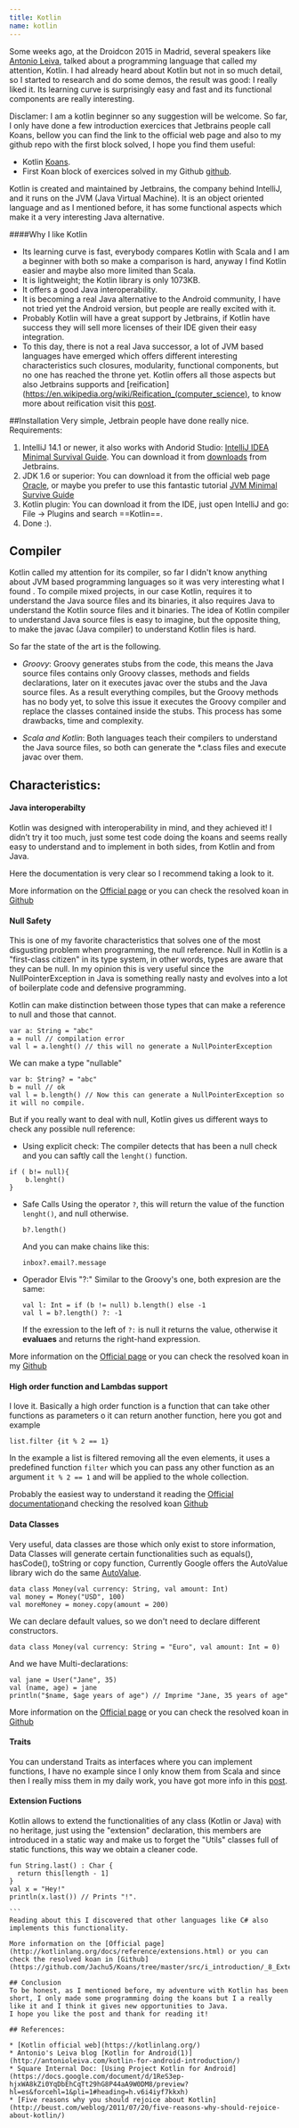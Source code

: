 ```yaml
---
title: Kotlin
name: kotlin
---
```

Some weeks ago, at the Droidcon 2015 in Madrid, several speakers like [Antonio Leiva](http://antonioleiva.com/), talked about a programming language that called my attention, Kotlin. I had already heard about Kotlin but not in so much detail, so I started to research and do some demos, the result was good: I really liked it. Its learning curve is surprisingly easy and fast and its functional components are really interesting.

Disclamer: I am a kotlin beginner so any suggestion will be welcome. So far, I only have done a few introduction exercices that Jetbrains people call Koans, bellow you can find the link to the official web page and also to my github repo with the first block solved, I hope you find them useful:

* Kotlin [Koans](http://kotlinlang.org/docs/tutorials/koans.html).
* First Koan block of exercices solved in my Github [github](https://github.com/Jachu5/Koans).

Kotlin is created and maintained by Jetbrains, the company behind IntelliJ, and it runs on the JVM (Java Virtual Machine). It is an object oriented language and as I mentioned before, it has some functional aspects which make it a very interesting Java alternative.


####Why I like Kotlin

- Its learning curve is fast, everybody compares Kotlin with Scala and I am a beginner with both so make a comparison is hard, anyway I find Kotlin easier and maybe also more limited than Scala.
- It is lightweight; the Kotlin library is only 1073KB.
- It offers a good Java interoperability.
- It is becoming a real Java alternative to the Android community, I have not tried yet the Android version, but people are really excited with it.
- Probably Kotlin will have a great support by Jetbrains, if Kotlin have success they will sell more licenses of their IDE given their easy integration.
- To this day, there is not a real Java successor, a lot of JVM based languages have emerged which offers different interesting characteristics such closures, modularity, functional components, but no one has reached the throne yet. Kotlin offers all those aspects but also Jetbrains supports and [reification](https://en.wikipedia.org/wiki/Reification_(computer_science), to know more about reification visit this [post](http://gafter.blogspot.com.es/2006/11/reified-generics-for-java.html).

##Installation
Very simple, Jetbrain people have done really nice.
Requirements:
1. IntelliJ 14.1 or newer, it also works with Andorid Studio:  [IntelliJ IDEA Minimal Survival Guide](http://hadihariri.com/2014/01/06/intellij-idea-minimal-survival-guide/).
	You can download it from [downloads](https://confluence.jetbrains.com/display/IDEADEV/IDEA+14.1+EAP) from Jetbrains.
2. JDK 1.6 or superior: You can download it from the official web page  [Oracle](http://www.oracle.com/technetwork/java/javase/downloads/index.html), or maybe you prefer to use this fantastic tutorial  [JVM Minimal Survive Guide](http://hadihariri.com/2013/12/29/jvm-minimal-survival-guide-for-the-dotnet-developer/)
3. Kotlin plugin: You can download it from the IDE, just open IntelliJ and go: File -> Plugins and search ==Kotlin==.
4. Done :).

## Compiler
Kotlin called my attention for its compiler, so far I didn't know anything about JVM based programming languages so it was very interesting what I found .
To compile mixed projects, in our case Kotlin, requires it to understand the Java source files and its binaries, it also requires Java to understand the Kotlin source files and it binaries. The idea of Kotlin compiler to understand Java source files is easy to imagine, but the opposite thing, to make the javac (Java compiler) to understand Kotlin files is hard.

So far the state of the art is the following.
- *Groovy*:
Groovy generates stubs from the code, this means the Java source files contains only Groovy classes, methods and fields declarations, later on it executes javac over the stubs and the Java source files. As a result everything compiles, but the Groovy methods has no body yet, to solve this issue it executes the Groovy compiler and replace the classes contained inside the stubs.
This process has some drawbacks, time and complexity.

- *Scala and Kotlin*:
Both languages teach their compilers to understand the Java source files, so both can generate the *.class files and execute javac over them.


## Characteristics:
#### Java interoperabilty
Kotlin was designed with interoperability in mind, and they achieved it! I didn’t try it too much, just some test code doing the koans and seems really easy to understand and to implement in both sides, from Kotlin and from Java.

Here the documentation is very clear so I recommend taking a look to it.

More information on the [Official page](http://kotlinlang.org/docs/reference/java-interop.html) or you can check the resolved koan in [Github](https://github.com/Jachu5/Koans/tree/master/src/i_introduction/_5_Nullable_Types)


#### Null Safety
This is one of my favorite characteristics that solves one of the most disgusting problem when programming, the null reference.
Null in Kotlin is a "first-class citizen" in its type system, in other words, types are aware that they can be null. In my opinion this is very useful since the NullPointerException in Java is something really nasty and evolves into a lot of boilerplate code and defensive programming.

Kotlin can make distinction between those types that can make a reference to null and those that cannot.

```
var a: String = "abc"
a = null // compilation error
val l = a.lenght() // this will no generate a NullPointerException
```
We can make a type "nullable"
```
var b: String? = "abc"
b = null // ok
val l = b.length() // Now this can generate a NullPointerException so it will no compile.
```

But if you really want to deal with null, Kotlin gives us different ways to check any possible null reference:

- Using explicit check:
	The compiler detects that has been a null check and you can saftly call the `lenght()` function.
```
if ( b!= null){
	b.lenght()
}
```
- Safe Calls
    Using the operator `?`, this will return the value of the function `lenght()`, and null otherwise.
    ```
    b?.length()
    ```
   And you can make chains like this:
    ```
    inbox?.email?.message
    ```
- Operador Elvis "?:"
	Similar to the Groovy's one, both expresion are the same:
     ```
     val l: Int = if (b != null) b.length() else -1
     val l = b?.length() ?: -1
     ```
     If the exression to the left of `?:` is null it returns the value, otherwise it **evaluaes** and returns the right-hand expression.

More information on the [Official page](http://kotlinlang.org/docs/reference/java-interop.html) or you can check the resolved koan in my [Github](https://github.com/Jachu5/Koans/tree/master/src/i_introduction/_5_Nullable_Types)

#### High order function and Lambdas support
I love it.
Basically a high order function is a function that can take other functions as parameters o it can return another function, here you got and example
 ```
list.filter {it % 2 == 1}
 ```
In the example a list is filtered removing all the even elements, it uses a predefined function `filter` which you can pass any other function as an argument `it % 2 == 1` and will be applied to the whole collection.

Probably the easiest way to understand it reading the [Official documentation](http://kotlinlang.org/docs/reference/lambdas.html)and checking the resolved koan [Github](https://github.com/Jachu5/Koans/blob/master/src/i_introduction/_3_Lambdas/Lambdas.kt)

#### Data Classes
Very useful, data classes are those which only exist to store information, Data Classes will generate certain functionalities such as equals(), hasCode(), toString or copy function, Currently Google offers the AutoValue library wich do the same [AutoValue](https://github.com/google/auto/tree/master/value).

```
data class Money(val currency: String, val amount: Int)
val money = Money("USD", 100)
val moreMoney = money.copy(amount = 200)

```
We can declare default values, so we don't need to declare different constructors.
```
data class Money(val currency: String = "Euro", val amount: Int = 0)
```
And we have Multi-declarations:
```
val jane = User("Jane", 35) 
val (name, age) = jane
println("$name, $age years of age") // Imprime "Jane, 35 years of age"

```
More information on the [Official page](http://kotlinlang.org/docs/reference/data-classes.html) or you can check the resolved koan in [Github](https://github.com/Jachu5/Koans/tree/master/src/i_introduction/_7_Data_Classes)


#### Traits
You can understand Traits as interfaces where you can implement functions, I have no example since I only know them from Scala and since then I really miss them in my daily work, you have got more info in this [post](http://blog.jetbrains.com/kotlin/2011/08/multiple-inheritance-part-2-possible-directions/).

#### Extension Fuctions
Kotlin allows to extend the functionalities of any class (Kotlin or Java) with no heritage, just using the "extension" declaration, this members are introduced in a static way and make us to forget the "Utils" classes full of static functions, this way we obtain a cleaner code.

````
fun String.last() : Char {
  return this[length - 1]
}
val x = "Hey!"
println(x.last()) // Prints "!".

```
Reading about this I discovered that other languages like C# also implements this functionality.

More information on the [Official page](http://kotlinlang.org/docs/reference/extensions.html) or you can check the resolved koan in [Github](https://github.com/Jachu5/Koans/tree/master/src/i_introduction/_8_Extension_Functions)

## Conclusion
To be honest, as I mentioned before, my adventure with Kotlin has been short, I only made some programming doing the koans but I a really like it and I think it gives new opportunities to Java.
I hope you like the post and thank for reading it!

## References:

* [Kotlin official web](https://kotlinlang.org/)
* Antonio's Leiva blog [Kotlin for Android(1)](http://antonioleiva.com/kotlin-for-android-introduction/)
* Square Internal Doc: [Using Project Kotlin for Android](https://docs.google.com/document/d/1ReS3ep-hjxWA8kZi0YqDbEhCqTt29hG8P44aA9W0DM8/preview?hl=es&forcehl=1&pli=1#heading=h.v6i4iyf7kkxh)
* [Five reasons why you should rejoice about Kotlin](http://beust.com/weblog/2011/07/20/five-reasons-why-should-rejoice-about-kotlin/)


